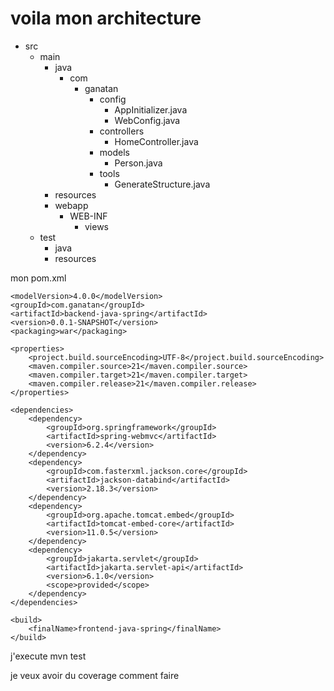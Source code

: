 # voila mon architecture

- src
  - main
    - java
      - com
        - ganatan
          - config
            - AppInitializer.java
            - WebConfig.java
          - controllers
            - HomeController.java
          - models
            - Person.java
          - tools
            - GenerateStructure.java
    - resources
    - webapp
      - WEB-INF
        - views
  - test
    - java
    - resources

mon pom.xml

<project xmlns="http://maven.apache.org/POM/4.0.0"
	xmlns:xsi="http://www.w3.org/2001/XMLSchema-instance"
	xsi:schemaLocation="http://maven.apache.org/POM/4.0.0 http://maven.apache.org/xsd/maven-4.0.0.xsd">

	<modelVersion>4.0.0</modelVersion>
	<groupId>com.ganatan</groupId>
	<artifactId>backend-java-spring</artifactId>
	<version>0.0.1-SNAPSHOT</version>
	<packaging>war</packaging>

	<properties>
		<project.build.sourceEncoding>UTF-8</project.build.sourceEncoding>
		<maven.compiler.source>21</maven.compiler.source>
		<maven.compiler.target>21</maven.compiler.target>
		<maven.compiler.release>21</maven.compiler.release>
	</properties>

	<dependencies>
		<dependency>
			<groupId>org.springframework</groupId>
			<artifactId>spring-webmvc</artifactId>
			<version>6.2.4</version>
		</dependency>
		<dependency>
			<groupId>com.fasterxml.jackson.core</groupId>
			<artifactId>jackson-databind</artifactId>
			<version>2.18.3</version>
		</dependency>
		<dependency>
			<groupId>org.apache.tomcat.embed</groupId>
			<artifactId>tomcat-embed-core</artifactId>
			<version>11.0.5</version>
		</dependency>
		<dependency>
			<groupId>jakarta.servlet</groupId>
			<artifactId>jakarta.servlet-api</artifactId>
			<version>6.1.0</version>
			<scope>provided</scope>
		</dependency>
	</dependencies>

	<build>
		<finalName>frontend-java-spring</finalName>
	</build>

</project>



j'execute mvn test

je veux avoir du coverage comment faire


